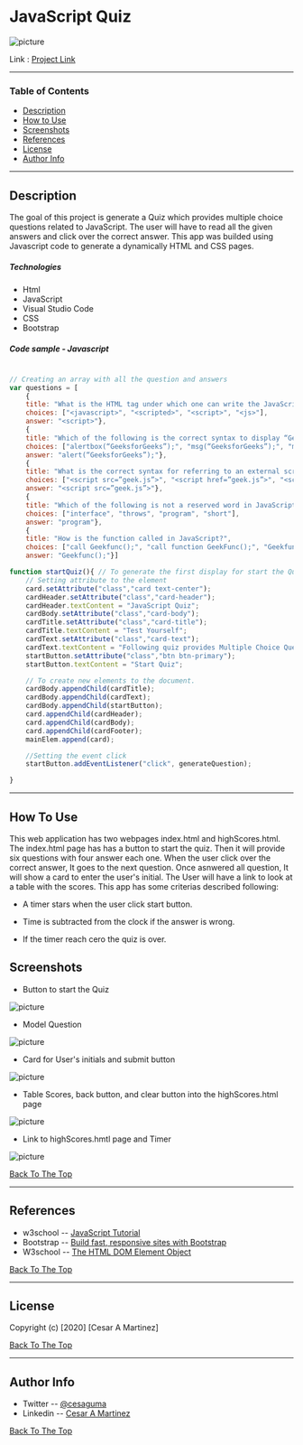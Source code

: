 # JavaScript Quiz

![picture](assets/images/javaScriptQuiz.png)

Link : [Project Link](https://cesaraugustomartinez.github.io/Homework_4/)

---

### Table of Contents

- [Description](#description)
- [How to Use](#how-to-use)
- [Screenshots](#screenshots)
- [References](#references)
- [License](#license)
- [Author Info](#author-info)

---

## Description

The goal of this project is generate a Quiz which provides multiple choice questions related to JavaScript. The user will have to read all the given answers and click over the correct answer. This app was builded using Javascript code to generate a dynamically HTML and CSS pages. 

##### Technologies

- Html
- JavaScript
- Visual Studio Code
- CSS
- Bootstrap

##### Code sample - Javascript
#
```js
// Creating an array with all the question and answers
var questions = [ 
    {
    title: "What is the HTML tag under which one can write the JavaScript code?",
    choices: ["<javascript>", "<scripted>", "<script>", "<js>"],
    answer: "<script>"},
    {
    title: "Which of the following is the correct syntax to display “GeeksforGeeks” in an alert box using JavaScript?",
    choices: ["alertbox(“GeeksforGeeks”);", "msg(“GeeksforGeeks”);", "msgbox(“GeeksforGeeks”);", "alert(“GeeksforGeeks”);"],
    answer: "alert(“GeeksforGeeks”);"}, 
    {
    title: "What is the correct syntax for referring to an external script called “geek.js”?",
    choices: ["<script src=”geek.js”>", "<script href=”geek.js”>", "<script ref=”geek.js”>", "<script name=”geek.js”>"],
    answer: "<script src=”geek.js”>"},
    {
    title: "Which of the following is not a reserved word in JavaScript?",
    choices: ["interface", "throws", "program", "short"],
    answer: "program"},
    {
    title: "How is the function called in JavaScript?",
    choices: ["call Geekfunc();", "call function GeekFunc();", "Geekfunc();", "function Geekfunc();"],
    answer: "Geekfunc();"}]

function startQuiz(){ // To generate the first display for start the Quiz 
    // Setting attribute to the element 
    card.setAttribute("class","card text-center");
    cardHeader.setAttribute("class","card-header");
    cardHeader.textContent = "JavaScript Quiz";
    cardBody.setAttribute("class","card-body");
    cardTitle.setAttribute("class","card-title");
    cardTitle.textContent = "Test Yourself";
    cardText.setAttribute("class","card-text");
    cardText.textContent = "Following quiz provides Multiple Choice Questions related to JavaScript. You will have to read all the given answers and click over the correct answer.!";
    startButton.setAttribute("class","btn btn-primary");
    startButton.textContent = "Start Quiz";

    // To create new elements to the document.
    cardBody.appendChild(cardTitle);
    cardBody.appendChild(cardText);
    cardBody.appendChild(startButton);
    card.appendChild(cardHeader);
    card.appendChild(cardBody);
    card.appendChild(cardFooter);
    mainElem.append(card);

    //Setting the event click
    startButton.addEventListener("click", generateQuestion);

}

```

---

## How To Use

This web application has two webpages index.html and highScores.html. The index.html page has has a button to start the quiz. Then it will provide six questions with four answer each one. When the user click over the correct answer, It goes to the next question. Once asnwered all question, It will show a card to enter the user's initial. The User will have a link to look at a table with the scores. This app has some criterias described following: 

- A timer stars when the user click start button.

- Time is subtracted from the clock if the answer is wrong.

- If the timer reach cero the quiz is over.

 
## Screenshots

- Button to start the Quiz

![picture](assets/images/ButtonStart.png)

- Model Question 

![picture](assets/images/modelQuestion.png)

- Card for User's initials and submit button

![picture](assets/images/cardInitials.png)

- Table Scores, back button, and clear button into the highScores.html page

![picture](assets/images/tableScores.png)

- Link to highScores.hmtl page and Timer

![picture](assets/images/linkTimer.png)


[Back To The Top](#JavaScript-Quiz)

---

## References

- w3school -- [JavaScript Tutorial](https://www.w3schools.com/js/default.asp)
- Bootstrap -- [Build fast, responsive sites with Bootstrap](https://getbootstrap.com/)
- W3school -- [The HTML DOM Element Object](https://www.w3schools.com/jsref/dom_obj_all.asp)


[Back To The Top](#JavaScript-Quiz)

---

## License

Copyright (c) [2020] [Cesar A Martinez]

[Back To The Top](#JavaScript-Quiz)

---

## Author Info

- Twitter -- [@cesaguma](https://twitter.com/cesaguma)
- Linkedin -- [Cesar A Martinez](https://www.linkedin.com/in/cesar-augusto-martinez-auquilla-03934a16b/)

[Back To The Top](#JavaScript-Quiz)
